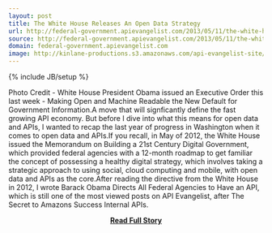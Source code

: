 ```yaml
---
layout: post
title: The White House Releases An Open Data Strategy
url: http://federal-government.apievangelist.com/2013/05/11/the-white-house-releases-an-open-data-strategy/
source: http://federal-government.apievangelist.com/2013/05/11/the-white-house-releases-an-open-data-strategy/
domain: federal-government.apievangelist.com
image: http://kinlane-productions.s3.amazonaws.com/api-evangelist-site/blog/obama-white-house-open-data.jpg
---
```

{% include JB/setup %}<p>Photo Credit - White House President Obama issued an Executive Order this last week - Making Open and Machine Readable the New Default for Government Information.A move that will signficantly define the fast growing API economy. But before I dive into what this means for open data and APIs, I wanted to recap the last year of progress in Washington when it comes to open data and APIs.If you recall, in May of 2012, the White House issued the Memorandum on Building a 21st Century Digital Government, which provided federal agencies with a 12-month roadmap to get familiar the concept of possessing a healthy digital strategy, which involves taking a strategic approach to using social, cloud computing and mobile, with open data and APIs as the core.After reading the directive from the White House in 2012, I wrote Barack Obama Directs All Federal Agencies to Have an API, which is still one of the most viewed posts on API Evangelist, after The Secret to Amazons Success Internal APIs.</p>
<center><p><a href="http://federal-government.apievangelist.com/2013/05/11/the-white-house-releases-an-open-data-strategy/" style='padding:25px; font-sze:18px; font-weight: bold;'>Read Full Story</a></p></center>
